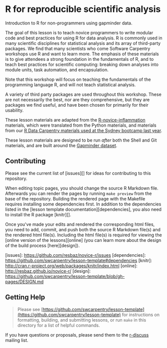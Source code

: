R for reproducible scientific analysis
===

Introduction to R for non-programmers using gapminder data.

The goal of this lesson is to teach novice programmers to write modular code
and best practices for using R for data analysis. R is commonly used in many
scientific disciplines for statistical analysis and its array of third-party
packages. We find that many scientists who come Software Carpentry workshops
use R and want to learn more. The emphasis of these materials is to give
attendees a strong foundation in the fundamentals of R, and to teach best
practices for scientific computing: breaking down analyses into module units,
task automation, and encapsulation.

Note that this workshop will focus on teaching the fundamentals of the 
programming language R, and will not teach statistical analysis.

A variety of third party packages are used throughout this workshop. These
are not necessarily the best, nor are they comprehensive, but they are 
packages we find useful, and have been chosen for primarily for their 
usability.

These lesson materials are adapted from the
[R-novice-inflammation](http://swcarpentry.github.io/r-novice-inflammation)
materials, which were translated from the Python materials, and materials from
our [R Data Carpentry materials used at the Sydney bootcamp last
year](https://dbarneche.github.io/2014-10-31-USyd/).

These lesson materials are designed to be run *after* both the Shell and Git
materials, and are built around the [Gapminder dataset](http://www.gapminder.org/).

## Contributing

Please see the current list of [issues][] for ideas for contributing to this
repository. 

When editing topic pages, you should change the source R Markdown file.
Afterwards you can render the pages by running `make preview` from the base of
the repository. Building the rendered page with the Makefile requires
installing some dependencies first. In addition to the dependencies listed in
the [lesson template documentation][dependencies], you also need to install the
R package [knitr][].

Once you've made your edits and rendered the corresponding html files, you need
to add, commit, and push both the source R Markdown file(s) and the rendered
html file(s). Including the html file(s) is required for viewing the [online
version of the lessons][online] (you can learn more about the design of the
build process [here][design]).

[issues]: https://github.com/resbaz/novice-r/issues [dependencies]:
https://github.com/swcarpentry/lesson-template#dependencies [knitr]:
http://cran.r-project.org/web/packages/knitr/index.html [online]:
http://resbaz.github.io/novice-r/ [design]:
https://github.com/swcarpentry/lesson-template/blob/gh-pages/DESIGN.md

## Getting Help

> Please see
> [https://github.com/swcarpentry/lesson-template](https://github.com/swcarpentry/lesson-template)
> for instructions on formatting, building, and submitting lessons, or run
> `make` in this directory for a list of helpful commands.

If you have questions or proposals, please send them to the [r-discuss][]
mailing list.

[r-discuss]:
http://lists.software-carpentry.org/mailman/listinfo/r-discuss_lists.software-carpentry.org
